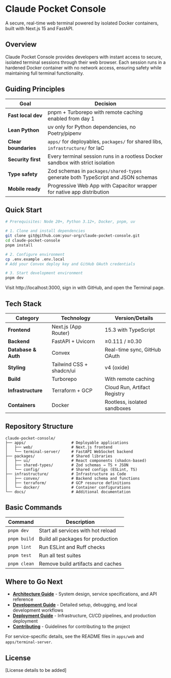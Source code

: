 # Claude Pocket Console

A secure, real-time web terminal powered by isolated Docker containers, built with Next.js 15 and FastAPI.

## Overview

Claude Pocket Console provides developers with instant access to secure, isolated terminal sessions through their web browser. Each session runs in a hardened Docker container with no network access, ensuring safety while maintaining full terminal functionality.

## Guiding Principles

| Goal | Decision |
| --- | --- |
| **Fast local dev** | pnpm + Turborepo with remote caching enabled from day 1 |
| **Lean Python** | uv only for Python dependencies, no Poetry/pipenv |
| **Clear boundaries** | `apps/` for deployables, `packages/` for shared libs, `infrastructure/` for IaC |
| **Security first** | Every terminal session runs in a rootless Docker sandbox with strict isolation |
| **Type safety** | Zod schemas in `packages/shared-types` generate both TypeScript and JSON schemas |
| **Mobile ready** | Progressive Web App with Capacitor wrapper for native app distribution |

## Quick Start

```bash
# Prerequisites: Node 20+, Python 3.12+, Docker, pnpm, uv

# 1. Clone and install dependencies
git clone git@github.com:your-org/claude-pocket-console.git
cd claude-pocket-console
pnpm install

# 2. Configure environment
cp .env.example .env.local
# Add your Convex deploy key and GitHub OAuth credentials

# 3. Start development environment
pnpm dev
```

Visit http://localhost:3000, sign in with GitHub, and open the Terminal page.

## Tech Stack

| Category | Technology | Version/Details |
| --- | --- | --- |
| **Frontend** | Next.js (App Router) | 15.3 with TypeScript |
| **Backend** | FastAPI + Uvicorn | ≥0.111 / ≥0.30 |
| **Database & Auth** | Convex | Real-time sync, GitHub OAuth |
| **Styling** | Tailwind CSS + shadcn/ui | v4 (oxide) |
| **Build** | Turborepo | With remote caching |
| **Infrastructure** | Terraform + GCP | Cloud Run, Artifact Registry |
| **Containers** | Docker | Rootless, isolated sandboxes |

## Repository Structure

```
claude-pocket-console/
├── apps/                    # Deployable applications
│   ├── web/                 # Next.js frontend
│   └── terminal-server/     # FastAPI WebSocket backend
├── packages/                # Shared libraries
│   ├── ui/                  # React components (shadcn-based)
│   ├── shared-types/        # Zod schemas → TS + JSON
│   └── config/              # Shared configs (ESLint, TS)
├── infrastructure/          # Infrastructure as Code
│   ├── convex/              # Backend schema and functions
│   ├── terraform/           # GCP resource definitions
│   └── docker/              # Container configurations
└── docs/                    # Additional documentation
```

## Basic Commands

| Command | Description |
| --- | --- |
| `pnpm dev` | Start all services with hot reload |
| `pnpm build` | Build all packages for production |
| `pnpm lint` | Run ESLint and Ruff checks |
| `pnpm test` | Run all test suites |
| `pnpm clean` | Remove build artifacts and caches |

## Where to Go Next

- **[Architecture Guide](docs/ARCHITECTURE.md)** - System design, service specifications, and API reference
- **[Development Guide](docs/DEVELOPMENT.md)** - Detailed setup, debugging, and local development workflows  
- **[Deployment Guide](docs/DEPLOYMENT.md)** - Infrastructure, CI/CD pipelines, and production deployment
- **[Contributing](/.github/CONTRIBUTING.md)** - Guidelines for contributing to the project

For service-specific details, see the README files in `apps/web` and `apps/terminal-server`.

## License

[License details to be added]